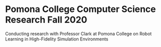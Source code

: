 # Pomona College Computer Science Research Fall 2020
Conducting research with Professor Clark at Pomona College on Robot Learning in High-Fidelity Simulation Environments
